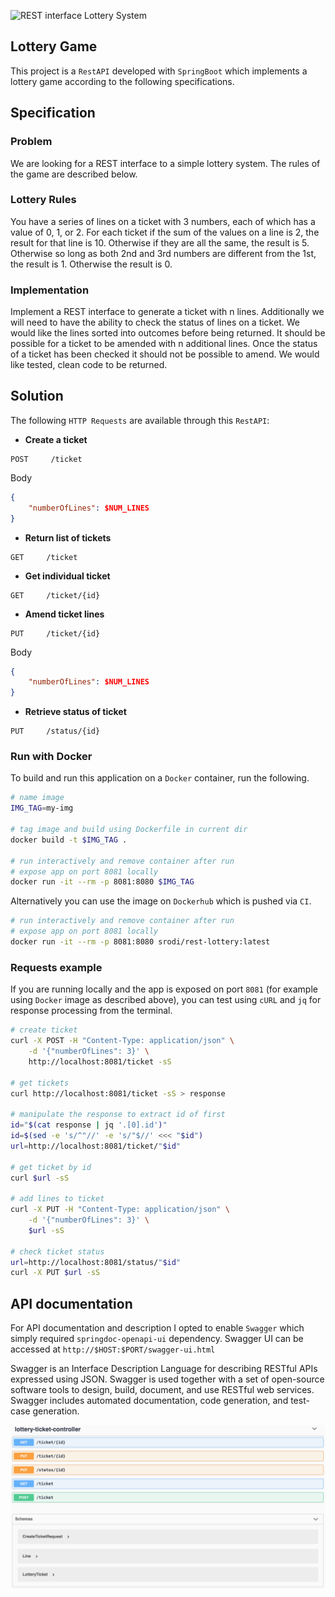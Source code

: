 ![REST interface Lottery System](https://github.com/srodi/lottery-game/actions/workflows/main.yaml/badge.svg)

## Lottery Game

This project is a `RestAPI` developed with `SpringBoot` which implements a lottery game according to the following specifications.

## Specification

### Problem

We are looking for a REST interface to a simple lottery system. The rules of the game are described below.

### Lottery Rules

You have a series of lines on a ticket with 3 numbers, each of which has a value of 0, 1, or 2. For each ticket if the sum of the values on a line is 2, the result for that line is 10. Otherwise if they are all the same, the result is 5. Otherwise so long as both 2nd and 3rd numbers are different from the 1st, the result is 1. Otherwise the result is 0.

### Implementation

Implement a REST interface to generate a ticket with n lines. Additionally we will need to have the ability to check the status of lines on a ticket. We would like the lines sorted into outcomes before being returned. It should be possible for a ticket to be amended with n additional lines. Once the status of a ticket has been checked it should not be possible to amend. We would like tested, clean code to be returned.

## Solution

The following `HTTP Requests` are available through this `RestAPI`:

* **Create a ticket**
```http
POST     /ticket
```
  Body
```json
{
    "numberOfLines": $NUM_LINES
}
```

* **Return list of tickets**
```http
GET     /ticket
```

* **Get individual ticket**
```http
GET     /ticket/{id}
```

* **Amend ticket lines**
```http
PUT     /ticket/{id}
```
  Body
```json
{
    "numberOfLines": $NUM_LINES
}
```

* **Retrieve status of ticket**
```http
PUT     /status/{id}
```

### Run with Docker

To build and run this application on a `Docker` container, run the following.

```bash
# name image
IMG_TAG=my-img

# tag image and build using Dockerfile in current dir
docker build -t $IMG_TAG .

# run interactively and remove container after run
# expose app on port 8081 locally
docker run -it --rm -p 8081:8080 $IMG_TAG
```

Alternatively you can use the image on `Dockerhub` which is pushed via `CI`. 

```bash
# run interactively and remove container after run
# expose app on port 8081 locally
docker run -it --rm -p 8081:8080 srodi/rest-lottery:latest
```

### Requests example

If you are running locally and the app is exposed on port `8081` (for example using `Docker` image as described above), you can test using `cURL` and `jq` for response processing from the terminal.

```bash
# create ticket
curl -X POST -H "Content-Type: application/json" \
    -d '{"numberOfLines": 3}' \
    http://localhost:8081/ticket -sS

# get tickets
curl http://localhost:8081/ticket -sS > response

# manipulate the response to extract id of first
id="$(cat response | jq '.[0].id')"
id=$(sed -e 's/^"//' -e 's/"$//' <<< "$id")
url=http://localhost:8081/ticket/"$id"

# get ticket by id
curl $url -sS

# add lines to ticket
curl -X PUT -H "Content-Type: application/json" \
    -d '{"numberOfLines": 3}' \
    $url -sS

# check ticket status
url=http://localhost:8081/status/"$id"
curl -X PUT $url -sS
```

## API documentation

For API documentation and description I opted to enable `Swagger` which simply required `springdoc-openapi-ui` dependency. Swagger UI can be accessed at `http://$HOST:$PORT/swagger-ui.html`

Swagger is an Interface Description Language for describing RESTful APIs expressed using JSON. Swagger is used together with a set of open-source software tools to design, build, document, and use RESTful web services. Swagger includes automated documentation, code generation, and test-case generation.

![image info](./img/swagger-ui.png)

